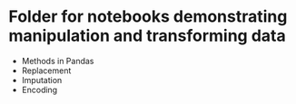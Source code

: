 # Folder for notebooks demonstrating manipulation and transforming data

- Methods in Pandas
- Replacement
- Imputation
- Encoding
